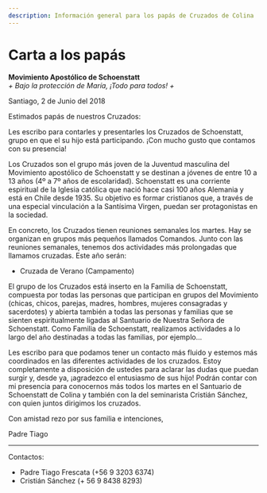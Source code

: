 ```yaml
---
description: Información general para los papás de Cruzados de Colina
---
```


# Carta a los papás

**Movimiento Apostólico de Schoenstatt**  
_+ Bajo la protección de María, ¡Todo para todos! +_

Santiago, 2 de Junio del 2018

Estimados papás de nuestros Cruzados:

Les escribo para contarles y presentarles los Cruzados de Schoenstatt, grupo en que el su hijo está participando. ¡Con mucho gusto que contamos con su presencia!

Los Cruzados son el grupo más joven de la Juventud masculina del Movimiento apostólico de Schoenstatt y se destinan a jóvenes de entre 10 a 13 años \(4º a 7º años de escolaridad\). Schoenstatt es una corriente espiritual de la Iglesia católica que nació hace casi 100 años Alemania y está en Chile desde 1935. Su objetivo es formar cristianos que, a través de una especial vinculación a la Santísima Virgen, puedan ser protagonistas en la sociedad.

En concreto, los Cruzados tienen reuniones semanales los martes. Hay se organizan en grupos más pequeños llamados Comandos. Junto con las reuniones semanales, tenemos dos actividades más prolongadas que llamamos cruzadas. Este año serán:

* Cruzada de Verano \(Campamento\)

El grupo de los Cruzados está inserto en la Familia de Schoenstatt, compuesta por todas las personas que participan en grupos del Movimiento \(chicas, chicos, parejas, madres, hombres, mujeres consagradas y sacerdotes\) y abierta también a todas las personas y familias que se sienten espiritualmente ligadas al Santuario de Nuestra Señora de Schoenstatt. Como Familia de Schoenstatt, realizamos actividades a lo largo del año destinadas a todas las familias, por ejemplo...

Les escribo para que podamos tener un contacto más fluido y estemos más coordinados en las diferentes actividades de los cruzados. Estoy completamente a disposición de ustedes para aclarar las dudas que puedan surgir y, desde ya, ¡agradezco el entusiasmo de sus hijo! Podrán contar con mi presencia para conocernos más todos los martes en el Santuario de Schoenstatt de Colina y también con la del seminarista Cristián Sánchez, con quien juntos dirigimos los cruzados.

Con amistad rezo por sus familia e intenciones,

Padre Tiago

---

Contactos:

* Padre Tiago Frescata \(+56 9 3203 6374\)
* Cristián Sánchez \(+ 56 9 8438 8293\)



